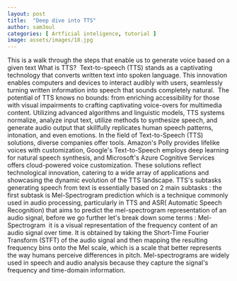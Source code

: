 ```yaml
---
layout: post
title:  "Deep dive into TTS"
author: sam3oul
categories: [ Artficial inteligence, tutorial ]
image: assets/images/18.jpg
---
```

This is a walk through the steps that enable us to generate voice based on a given text
What is TTS? 
Text-to-speech (TTS) stands as a captivating technology that converts written text into spoken language. This innovation enables computers and devices to interact audibly with users, seamlessly turning written information into speech that sounds completely natural.
 The potential of TTS knows no bounds: from enriching accessibility for those with visual impairments to crafting captivating voice-overs for multimedia content.
Utilizing advanced algorithms and linguistic models, TTS systems normalize, analyze input text, utilize methods to synthesize speech, and generate audio output that skillfully replicates human speech patterns, intonation, and even emotions.
In the field of Text-to-Speech (TTS) solutions, diverse companies offer tools. Amazon's Polly provides lifelike voices with customization, Google's Text-to-Speech employs deep learning for natural speech synthesis, and Microsoft's Azure Cognitive Services offers cloud-powered voice customization. These solutions reflect technological innovation, catering to a wide array of applications and showcasing the dynamic evolution of the TTS landscape.
TTS's subtasks 
generating speech from text is essentially based on 2 main subtasks :
the first subtask is Mel-Spectrogram prediction which is a technique commonly used in audio processing, particularly in TTS and ASR( Automatic Speech Recognition) that aims to predict the mel-spectrogram representation of an audio signal, before we go further let's break down some terms :
Mel-Spectrogram 
it is a visual representation of the frequency content of an audio signal over time. It is obtained by taking the Short-Time Fourier Transform (STFT) of the audio signal and then mapping the resulting frequency bins onto the Mel scale, which is a scale that better represents the way humans perceive differences in pitch.
Mel-spectrograms are widely used in speech and audio analysis because they capture the signal's frequency and time-domain information.
